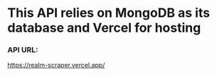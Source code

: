 # This API relies on MongoDB as its database and Vercel for hosting

### API URL:
https://realm-scraper.vercel.app/
